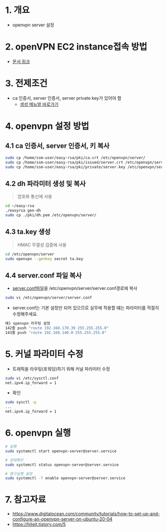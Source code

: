 # 1. 개요
* openvpn server 설정

# 2. openVPN EC2 instance접속 방법
* [문서 링크](./connect_openvpn_ec2_instance.md)

# 3. 전제조건
* ca 인증서, server 인증서, server private key가 있어야 함
  * [생성 메뉴얼 바로가기](./issue_certificate.md)


# 4. openvpn 설정 방법
## 4.1 ca 인증서, server 인증서, 키 복사
```bash
sudo cp /home/ssm-user/easy-rsa/pki/ca.crt /etc/openvpn/server/
sudo cp /home/ssm-user/easy-rsa/pki/issued/server.crt /etc/openvpn/server/
sudo cp /home/ssm-user/easy-rsa/pki/private/server.key /etc/openvpn/server/
```

## 4.2 dh 파라미터 생성 및 복사
> 암호화 통신에 사용
```bash
cd ~/easy-rsa
./easyrsa gen-dh
sudo cp ./pki/dh.pem /etc/openvpn/server/
```

## 4.3 ta.key 생성
> HMAC 무결성 검증에 사용
```bash
cd /etc/openvpn/server
sudo openvpn --genkey secret ta.key
```

## 4.4 server.conf 파일 복사
* [server.conf파일](./server.conf)을 /etc/openvpn/server/server.conf경로에 복사
```bash
sudo vi /etc/openvpn/server/server.conf
```

* server.conf는 기본 설정만 되어 있으므로 실무에 적용할 떄는 파라미터를 적절히 수정해주세요.
```bash
예) openvpn 라우팅 설정
142줄 push "route 192.168.170.39 255.255.255.0"
143줄 push "route 192.168.140.0 255.255.255.0"
```

# 5. 커널 파라미터 수정
* 트래픽을 라우팅(포워딩)하기 위해 커널 파라미터 수정
```bash
sudo vi /etc/sysctl.conf
net.ipv4.ip_forward = 1
```

* 확인
```bash
sudo sysctl -p
...
net.ipv4.ip_forward = 1
```

# 6. openvpn 실행
```bash
# 실행
sudo systemctl start openvpn-server@server.service

# 상태확인
sudo systemctl status openvpn-server@server.service

# 영구실행 설정
sudo systemctl -f enable openvpn-server@server.service
```

# 7. 참고자료
* https://www.digitalocean.com/community/tutorials/how-to-set-up-and-configure-an-openvpn-server-on-ubuntu-20-04
* https://hiteit.tistory.com/5
